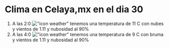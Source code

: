 # Clima en Celaya,mx en el dia 30

1. A las 2:0 !["icon weather"](http://openweathermap.org/img/w/04n.png) tenemos una temperatura de 11 C con nubes y  vientos de 1.11 y nubosidad al 90%
1. A las 4:0 !["icon weather"](http://openweathermap.org/img/w/50n.png) tenemos una temperatura de 9 C con bruma y  vientos de 1.11 y nubosidad al 90%
